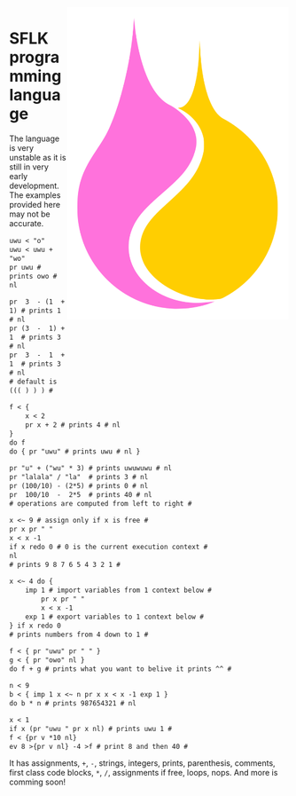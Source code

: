 <img src="/logo/sflk-logo-color.svg" align="right" width="400" alt="SFLK logo" />

# SFLK programming language

The language is very unstable as it is still in very early development. The examples provided here may not be accurate.

```sflk
uwu < "o"
uwu < uwu + "wo"
pr uwu # prints owo # nl
```

```sflk
pr  3  - (1  +  1) # prints 1 # nl
pr (3  -  1) +  1  # prints 3 # nl
pr  3  -  1  +  1  # prints 3 # nl
# default is ((( ) ) ) #
```

```sflk
f < {
    x < 2
    pr x + 2 # prints 4 # nl
}
do f
do { pr "uwu" # prints uwu # nl }
```

```sflk
pr "u" + ("wu" * 3) # prints uwuwuwu # nl
pr "lalala" / "la"  # prints 3 # nl
pr (100/10) - (2*5) # prints 0 # nl
pr  100/10  -  2*5  # prints 40 # nl
# operations are computed from left to right #
```

```sflk
x <~ 9 # assign only if x is free #
pr x pr " "
x < x -1
if x redo 0 # 0 is the current execution context #
nl
# prints 9 8 7 6 5 4 3 2 1 #
```

```sflk
x <~ 4 do {
    imp 1 # import variables from 1 context below #
        pr x pr " "
        x < x -1
    exp 1 # export variables to 1 context below #
} if x redo 0
# prints numbers from 4 down to 1 #
```

```sflk
f < { pr "uwu" pr " " }
g < { pr "owo" nl }
do f + g # prints what you want to belive it prints ^^ #
```

```sflk
n < 9
b < { imp 1 x <~ n pr x x < x -1 exp 1 }
do b * n # prints 987654321 # nl
```

```sflk
x < 1
if x (pr "uwu " pr x nl) # prints uwu 1 #
f < {pr v *10 nl}
ev 8 >{pr v nl} -4 >f # print 8 and then 40 #
```

It has assignments, `+`, `-`, strings, integers, prints, parenthesis, comments, first class code blocks, `*`, `/`, assignments if free, loops, nops.
And more is comming soon!
